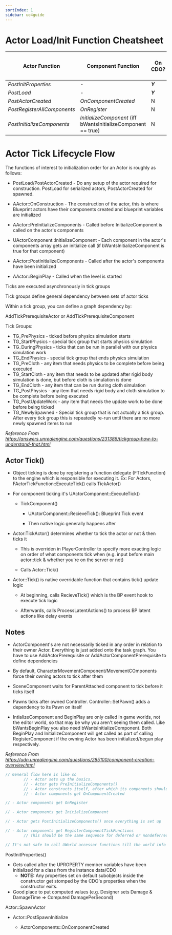 ```yaml
---
sortIndex: 1
sidebar: ue4guide
---
```



# Actor Load/Init Function Cheatsheet

| Actor Function              | Component Function                                            | On CDO? | On Level Load? | On Place In Level? | On Play? | On Spawn? | On Open Blueprint? |
| --------------------------- | ------------------------------------------------------------- | ------- | -------------- | ------------------ | -------- | --------- | ------------------ |
| $PostInitProperties$        | -                                                             | ***Y*** | ***Y***        | ***Y***            | ***Y***  | ***Y***   | ***Y***            |
| $PostLoad$                  | -                                                             | ***Y*** | ***Y***        | N                  | ***Y***  | N         | N                  |
| $PostActorCreated$          | $OnComponentCreated$                                          | N       | N              | ***Y***            | ***Y***  | ***Y***   | ***Y***            |
| $PostRegisterAllComponents$ | $OnRegister$                                                  | N       | ***Y***        | ***Y***            | ***Y***  | ***Y***   | ***Y***            |
| $PostInitializeComponents$  | $InitializeComponent$ (iff bWantsInitializeComponent == true) | N       | N              | ***Y***            | ***Y***  | ***Y***   | ***Y***            |

# Actor Tick Lifecycle Flow

The functions of interest to initialization order for an Actor is roughly as follows:

- PostLoad/PostActorCreated - Do any setup of the actor required for construction. PostLoad for serialized actors, PostActorCreated for spawned.

- AActor::OnConstruction - The construction of the actor, this is where Blueprint actors have their components created and blueprint variables are initialized

- AActor::PreInitializeComponents - Called before InitializeComponent is called on the actor's components

- UActorComponent::InitializeComponent - Each component in the actor's components array gets an initialize call (if bWantsInitializeComponent is true for that component)

- AActor::PostInitializeComponents - Called after the actor's components have been initialized

- AActor::BeginPlay - Called when the level is started

Ticks are executed asynchronously in tick groups

Tick groups define general dependency between sets of actor ticks

Within a tick group, you can define a graph dependency by:

AddTickPrerequisiteActor or AddTickPrerequisiteComponent

Tick Groups:

- TG_PrePhysics - ticked before physics simulation starts
- TG_StartPhysics - special tick group that starts physics simulation
- TG_DuringPhysics - ticks that can be run in parallel with our physics simulation work
- TG_EndPhysics - special tick group that ends physics simulation
- TG_PreCloth - any item that needs physics to be complete before being executed
- TG_StartCloth - any item that needs to be updated after rigid body simulation is done, but before cloth is simulation is done
- TG_EndCloth - any item that can be run during cloth simulation
- TG_PostPhysics - any item that needs rigid body and cloth simulation to be complete before being executed
- TG_PostUpdateWork - any item that needs the update work to be done before being ticked
- TG_NewlySpawned - Special tick group that is not actually a tick group. After every tick group this is repeatedly re-run until there are no more newly spawned items to run

*Reference From <https://answers.unrealengine.com/questions/231386/tickgroup-how-to-understand-that.html>*

## Actor Tick()

- Object ticking is done by registering a function delegate (FTickFunction) to the engine which is responsible for executing it. Ex: For Actors, FActorTickFunction::ExecuteTick() calls TickActor()

- For component ticking it's UActorComponent::ExecuteTick()

  - TickComponent()

    - UActorComponent::RecieveTick(): Blueprint Tick event

    - Then native logic generally happens after

- Actor:TickActor() determines whether to tick the actor or not & then ticks it

  - This is overriden in PlayerController to specify more exacting logic on order of what components tick when (e.g. input before main actor::tick & whether you're on the server or not)

  - Calls Actor::Tick()

- Actor::Tick() is native overridable function that contains tick() update logic

  - At beginning, calls RecieveTick() which is the BP event hook to execute tick logic

  - Afterwards, calls ProcessLatentActions() to process BP latent actions like delay events

## Notes

- ActorComponent's are not necessarily ticked in any order in relation to their owner Actor. Everything is just added onto the task graph. You have to use AddActorPrerequisite or AddActorComponentPrerequisite to define dependencies

- By default, CharacterMovementComponent/MovementCOmponents force their owning actors to tick after them

- SceneComponent waits for ParentAttached component to tick before it ticks itself

- Pawns ticks after owned Controller. Controller::SetPawn() adds a dependency to its Pawn on itself

- IntializeComponent and BeginPlay are only called in game worlds, not the editor world, so that may be why you aren't seeing them called. Like bWantsBeginPlay you also need bWantsInitializeComponent. Both BeginPlay and InitializeComponent will get called as part of calling RegisterComponent if the owning Actor has been initialized/begun play respectively.

*Reference From <https://udn.unrealengine.com/questions/285100/component-creation-overview.html>*

```cpp
// General flow here is like so
        // - Actor sets up the basics.
        // - Actor gets PreInitializeComponents()
        // - Actor constructs itself, after which its components should be fully assembled
        // - Actor components get OnComponentCreated

// - Actor components get OnRegister

// - Actor components get InitializeComponent

// - Actor gets PostInitializeComponents() once everything is set up

// - Actor components get RegisterComponentTickFunctions
        // This should be the same sequence for deferred or nondeferred spawning.

// It's not safe to call UWorld accessor functions till the world info has been spawned.
```

PostInitProperties()

- Gets called after the UPROPERTY member variables have been initialized for a class from the instance data/CDO
  - **NOTE:** Any properties set on default subobjects inside the constructor get stomped by the CDO's properties when the constructor exits.
- Good place to put computed values (e.g. Designer sets Damage & DamageTime => Computed DamagePerSecond)

Actor::SpawnActor

- Actor::PostSpawnInitialize

  - ActorComponents::OnComponentCreated
